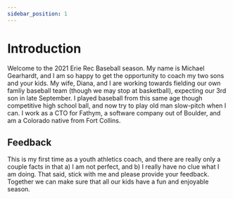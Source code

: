 ```yaml
---
sidebar_position: 1
---
```


# Introduction

Welcome to the 2021 Erie Rec Baseball season.  My name is Michael Gearhardt, and I am so happy to get the opportunity to coach my two sons and your kids.  My wife, Diana, and I are working towards fielding our own famliy baseball team (though we may stop at basketball), expecting our 3rd son in late September.  I played baseball from this same age though competitive high school ball, and now try to play old man slow-pitch when I can.  I work as a CTO for Fathym, a software company out of Boulder, and am a Colorado native from Fort Collins.  

## Feedback

This is my first time as a youth athletics coach, and there are really only a couple facts in that a) I am not perfect, and b) I really have no clue what I am doing.  That said, stick with me and please provide your feedback.  Together we can make sure that all our kids have a fun and enjoyable season.

